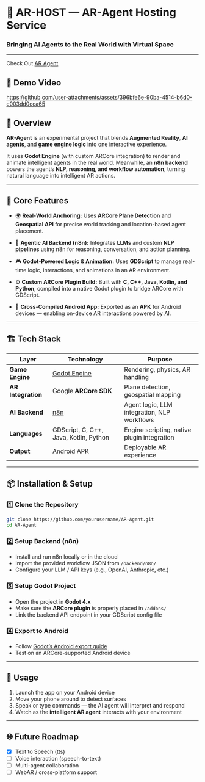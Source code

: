 # 🧠 AR-HOST — AR-Agent Hosting Service

### Bringing AI Agents to the Real World with Virtual Space
---

Check Out [AR Agent](https://github.com/NasheethAhmedA/AR-Agent)


## 🎥 Demo Video


https://github.com/user-attachments/assets/396bfe6e-90ba-4514-b6d0-e003dd0cca65



## 🚀 Overview

**AR-Agent** is an experimental project that blends **Augmented Reality**, **AI agents**, and **game engine logic** into one interactive experience.

It uses **Godot Engine** (with custom ARCore integration) to render and animate intelligent agents in the real world.
Meanwhile, an **n8n backend** powers the agent’s **NLP, reasoning, and workflow automation**, turning natural language into intelligent AR actions.

---

## 🧩 Core Features

* 🌍 **Real-World Anchoring:**
  Uses **ARCore Plane Detection** and **Geospatial API** for precise world tracking and location-based agent placement.

* 🧠 **Agentic AI Backend (n8n):**
  Integrates **LLMs** and custom **NLP pipelines** using n8n for reasoning, conversation, and action planning.

* 🎮 **Godot-Powered Logic & Animation:**
  Uses **GDScript** to manage real-time logic, interactions, and animations in an AR environment.

* ⚙️ **Custom ARCore Plugin Build:**
  Built with **C, C++, Java, Kotlin, and Python**, compiled into a native Godot plugin to bridge ARCore with GDScript.

* 📱 **Cross-Compiled Android App:**
  Exported as an **APK** for Android devices — enabling on-device AR interactions powered by AI.

---

## 🏗️ Tech Stack

| Layer              | Technology                               | Purpose                                     |
| ------------------ | ---------------------------------------- | ------------------------------------------- |
| **Game Engine**    | [Godot Engine](https://godotengine.org/) | Rendering, physics, AR handling             |
| **AR Integration** | Google **ARCore SDK**                    | Plane detection, geospatial mapping         |
| **AI Backend**     | [n8n](https://n8n.io/)                   | Agent logic, LLM integration, NLP workflows |
| **Languages**      | GDScript, C, C++, Java, Kotlin, Python   | Engine scripting, native plugin integration |
| **Output**         | Android APK                              | Deployable AR experience                    |
---

## 📦 Installation & Setup

### 1️⃣ Clone the Repository

```bash
git clone https://github.com/yourusername/AR-Agent.git
cd AR-Agent
```

### 2️⃣ Setup Backend (n8n)

* Install and run n8n locally or in the cloud
* Import the provided workflow JSON from `/backend/n8n/`
* Configure your LLM / API keys (e.g., OpenAI, Anthropic, etc.)

### 3️⃣ Setup Godot Project

* Open the project in **Godot 4.x**
* Make sure the **ARCore plugin** is properly placed in `/addons/`
* Link the backend API endpoint in your GDScript config file

### 4️⃣ Export to Android

* Follow [Godot’s Android export guide](https://docs.godotengine.org/en/stable/tutorials/export/exporting_for_android.html)
* Test on an ARCore-supported Android device

---

## 🧭 Usage

1. Launch the app on your Android device
2. Move your phone around to detect surfaces
3. Speak or type commands — the AI agent will interpret and respond
4. Watch as the **intelligent AR agent** interacts with your environment

---

## 🌐 Future Roadmap
* [x] Text to Speech (tts) 
* [ ] Voice interaction (speech-to-text)
* [ ] Multi-agent collaboration
* [ ] WebAR / cross-platform support
